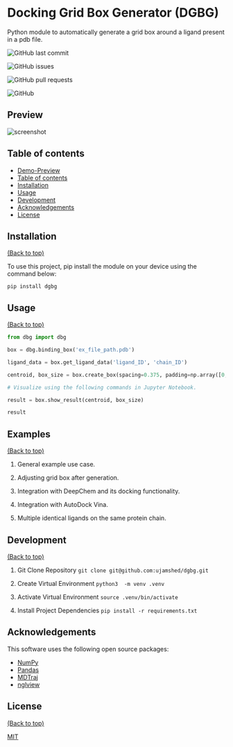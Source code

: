 # Docking Grid Box Generator (DGBG)

Python module to automatically generate a grid box around a ligand present in a pdb file.

![GitHub last commit](https://img.shields.io/github/last-commit/ujamshed/dbg)
<!-- last commit -->

![GitHub issues](https://img.shields.io/github/issues-raw/ujamshed/dbg)
<!-- tracks issues in  project and gets updated automatically -->

![GitHub pull requests](https://img.shields.io/github/issues-pr/ujamshed/dbg)
<!--: that tracks pull requests.-->

![GitHub](https://img.shields.io/github/license/ujamshed/dbg)
<!-- license -->

## Preview

![screenshot](result.gif)

## Table of contents

- [Demo-Preview](#demo-preview)
- [Table of contents](#table-of-contents)
- [Installation](#installation)
- [Usage](#usage)
- [Development](#development)
- [Acknowledgements](#acknowledgements)
- [License](#license)


## Installation
[(Back to top)](#table-of-contents)

To use this project, pip install the module on your device using the command below:

```pip install dgbg```

## Usage
[(Back to top)](#table-of-contents)

```python
from dbg import dbg

box = dbg.binding_box('ex_file_path.pdb')

ligand_data = box.get_ligand_data('ligand_ID', 'chain_ID')

centroid, box_size = box.create_box(spacing=0.375, padding=np.array([0, 0, 0]))

# Visualize using the following commands in Jupyter Notebook.

result = box.show_result(centroid, box_size)

result

```

## Examples
[(Back to top)](#table-of-contents)

1. General example use case.

2. Adjusting grid box after generation.

3. Integration with DeepChem and its docking functionality.

4. Integration with AutoDock Vina.

5. Multiple identical ligands on the same protein chain.

## Development
[(Back to top)](#table-of-contents)

1. Git Clone Repository
```git clone git@github.com:ujamshed/dgbg.git```

2. Create Virtual Environment
```python3  -m venv .venv```

3. Activate Virtual Environment
```source .venv/bin/activate```

4. Install Project Dependencies
```pip install -r requirements.txt```

## Acknowledgements

This software uses the following open source packages:

- [NumPy](https://numpy.org/)
- [Pandas](https://pandas.pydata.org/)
- [MDTraj](https://www.mdtraj.org/1.9.8.dev0/index.html)
- [nglview](https://github.com/nglviewer/nglview)

## License
[(Back to top)](#table-of-contents)

[MIT](https://opensource.org/licenses/MIT)

